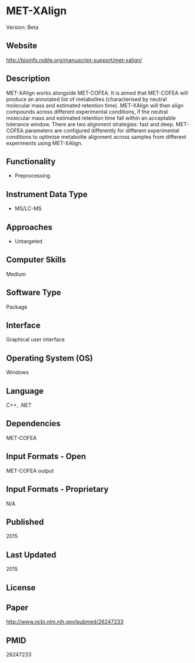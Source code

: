 # MET-XAlign
Version: Beta

## Website
http://bioinfo.noble.org/manuscript-support/met-xalign/

## Description
MET-XAlign works alongside MET-COFEA. It is aimed that MET-COFEA will produce an annotated list of metabolites (characterised by neutral molecular mass and estimated retention time). MET-XAlign will then align compounds across different experimental conditions, if the neutral molecular mass and estimated retention time fall within an acceptable tolerance window. There are two alignment strategies: fast and deep. MET-COFEA parameters are configured differently for different experimental conditions to optimise metabolite alignment across samples from different experiments using MET-XAlign.

## Functionality
- Preprocessing

## Instrument Data Type
- MS/LC-MS

## Approaches
- Untargeted

## Computer Skills
Medium

## Software Type
Package

## Interface
Graphical user interface

## Operating System (OS)
Windows

## Language
C++, .NET

## Dependencies
MET-COFEA

## Input Formats - Open
MET-COFEA output

## Input Formats - Proprietary
N/A

## Published
2015

## Last Updated
2015

## License

## Paper
http://www.ncbi.nlm.nih.gov/pubmed/26247233

## PMID
26247233
